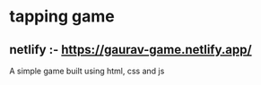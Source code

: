 # tapping game
## netlify :- https://gaurav-game.netlify.app/

A simple game built using html, css and js
